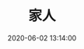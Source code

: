 ---
title: 家人
date: 2020-06-02 13:14:00
updated: 2020-06-02 13:14:00
layout: gallery
password: family
photos:
  - caption: 妈妈
    src: https://s2.loli.net/2022/06/02/3XDWeNmuEh4lvRp.jpg
    desc: 最感恩的人！
  - caption: 姐姐
    src: https://s2.loli.net/2022/06/02/e4j2Bdq36xNfRlL.jpg
    desc: 一直都很照顾我的人！
  - caption: 爸爸
    src: https://s2.loli.net/2022/06/03/kXvUe1K7dZltcSh.jpg
    desc: 不善表达的人！
#  - caption: 爷爷
#    src: 
#    desc: 
#  - caption: 奶奶
#    src: 
#    desc: 
#  - caption: 哥哥
#    src: 
#    desc: 
#  - caption: 嫂子
#    src: 
#    desc: 
#  - caption: 侄子
#    src: 
#    desc: 
#  - caption: 侄女
#    src: 
#    desc: 
---